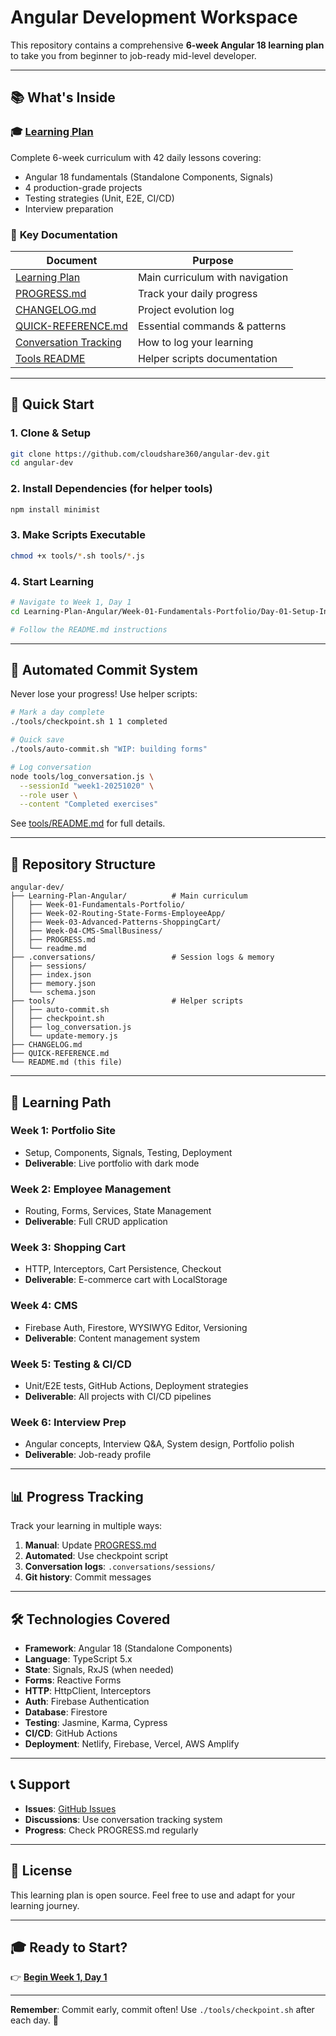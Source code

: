 # Angular Development Workspace

This repository contains a comprehensive **6-week Angular 18 learning plan** to take you from beginner to job-ready mid-level developer.

---

## 📚 **What's Inside**

### 🎓 [Learning Plan](./Learning-Plan-Angular/)
Complete 6-week curriculum with 42 daily lessons covering:
- Angular 18 fundamentals (Standalone Components, Signals)
- 4 production-grade projects
- Testing strategies (Unit, E2E, CI/CD)
- Interview preparation

### 📖 **Key Documentation**

| Document | Purpose |
|----------|---------|
| [Learning Plan](./Learning-Plan-Angular/readme.md) | Main curriculum with navigation |
| [PROGRESS.md](./Learning-Plan-Angular/PROGRESS.md) | Track your daily progress |
| [CHANGELOG.md](./CHANGELOG.md) | Project evolution log |
| [QUICK-REFERENCE.md](./QUICK-REFERENCE.md) | Essential commands & patterns |
| [Conversation Tracking](./Learning-Plan-Angular/CONVERSATIONS.md) | How to log your learning |
| [Tools README](./tools/README.md) | Helper scripts documentation |

---

## 🚀 **Quick Start**

### 1. Clone & Setup
```bash
git clone https://github.com/cloudshare360/angular-dev.git
cd angular-dev
```

### 2. Install Dependencies (for helper tools)
```bash
npm install minimist
```

### 3. Make Scripts Executable
```bash
chmod +x tools/*.sh tools/*.js
```

### 4. Start Learning
```bash
# Navigate to Week 1, Day 1
cd Learning-Plan-Angular/Week-01-Fundamentals-Portfolio/Day-01-Setup-Introduction

# Follow the README.md instructions
```

---

## 💾 **Automated Commit System**

Never lose your progress! Use helper scripts:

```bash
# Mark a day complete
./tools/checkpoint.sh 1 1 completed

# Quick save
./tools/auto-commit.sh "WIP: building forms"

# Log conversation
node tools/log_conversation.js \
  --sessionId "week1-20251020" \
  --role user \
  --content "Completed exercises"
```

See [tools/README.md](./tools/README.md) for full details.

---

## 📂 **Repository Structure**

```
angular-dev/
├── Learning-Plan-Angular/          # Main curriculum
│   ├── Week-01-Fundamentals-Portfolio/
│   ├── Week-02-Routing-State-Forms-EmployeeApp/
│   ├── Week-03-Advanced-Patterns-ShoppingCart/
│   ├── Week-04-CMS-SmallBusiness/
│   ├── PROGRESS.md
│   └── readme.md
├── .conversations/                 # Session logs & memory
│   ├── sessions/
│   ├── index.json
│   ├── memory.json
│   └── schema.json
├── tools/                          # Helper scripts
│   ├── auto-commit.sh
│   ├── checkpoint.sh
│   ├── log_conversation.js
│   └── update-memory.js
├── CHANGELOG.md
├── QUICK-REFERENCE.md
└── README.md (this file)
```

---

## 🎯 **Learning Path**

### Week 1: Portfolio Site
- Setup, Components, Signals, Testing, Deployment
- **Deliverable**: Live portfolio with dark mode

### Week 2: Employee Management
- Routing, Forms, Services, State Management
- **Deliverable**: Full CRUD application

### Week 3: Shopping Cart
- HTTP, Interceptors, Cart Persistence, Checkout
- **Deliverable**: E-commerce cart with LocalStorage

### Week 4: CMS
- Firebase Auth, Firestore, WYSIWYG Editor, Versioning
- **Deliverable**: Content management system

### Week 5: Testing & CI/CD
- Unit/E2E tests, GitHub Actions, Deployment strategies
- **Deliverable**: All projects with CI/CD pipelines

### Week 6: Interview Prep
- Angular concepts, Interview Q&A, System design, Portfolio polish
- **Deliverable**: Job-ready profile

---

## 📊 **Progress Tracking**

Track your learning in multiple ways:

1. **Manual**: Update [PROGRESS.md](./Learning-Plan-Angular/PROGRESS.md)
2. **Automated**: Use checkpoint script
3. **Conversation logs**: `.conversations/sessions/`
4. **Git history**: Commit messages

---

## 🛠️ **Technologies Covered**

- **Framework**: Angular 18 (Standalone Components)
- **Language**: TypeScript 5.x
- **State**: Signals, RxJS (when needed)
- **Forms**: Reactive Forms
- **HTTP**: HttpClient, Interceptors
- **Auth**: Firebase Authentication
- **Database**: Firestore
- **Testing**: Jasmine, Karma, Cypress
- **CI/CD**: GitHub Actions
- **Deployment**: Netlify, Firebase, Vercel, AWS Amplify

---

## 📞 **Support**

- **Issues**: [GitHub Issues](https://github.com/cloudshare360/angular-dev/issues)
- **Discussions**: Use conversation tracking system
- **Progress**: Check PROGRESS.md regularly

---

## 📄 **License**

This learning plan is open source. Feel free to use and adapt for your learning journey.

---

## 🎓 **Ready to Start?**

👉 **[Begin Week 1, Day 1](./Learning-Plan-Angular/Week-01-Fundamentals-Portfolio/Day-01-Setup-Introduction/)**

---

**Remember**: Commit early, commit often! Use `./tools/checkpoint.sh` after each day. 🚀
